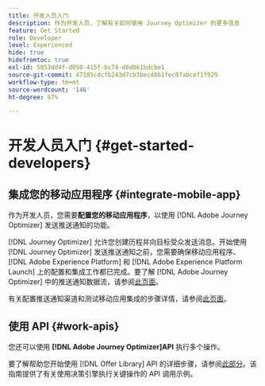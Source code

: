 ```yaml
---
title: 开发人员入门
description: 作为开发人员，了解有关如何使用 Journey Optimizer 的更多信息
feature: Get Started
role: Developer
level: Experienced
hide: true
hidefromtoc: true
exl-id: 5053dd4f-d050-415f-bc74-d6d061bdcbe1
source-git-commit: 47185cdcfb243d7cb3becd861fec87abcef1f929
workflow-type: tm+mt
source-wordcount: '146'
ht-degree: 87%

---
```


# 开发人员入门 {#get-started-developers}

## 集成您的移动应用程序 {#integrate-mobile-app}

作为开发人员，您需要&#x200B;**配置您的移动应用程序**，以使用 [!DNL Adobe Journey Optimizer] 发送推送通知的功能。

[!DNL Journey Optimizer] 允许您创建历程并向目标受众发送消息。开始使用 [!DNL Journey Optimizer] 发送推送通知之前，您需要确保移动应用程序、[!DNL Adobe Experience Platform] 和 [!DNL Adobe Experience Platform Launch] 上的配置和集成工作都已完成。要了解 [!DNL Adobe Journey Optimizer] 中的推送通知数据流，请参阅[此页面](../../push/push-gs.md)。

有关配置推送通知渠道和测试移动应用集成的步骤详情，请参阅[此页面](../../push/push-configuration.md)。

## 使用 API {#work-apis}

您还可以使用 **[!DNL Adobe Journey Optimizer]API** 执行多个操作。

要了解帮助您开始使用 [!DNL Offer Library] API 的详细步骤，请参阅[此部分](../../offers/api-reference/getting-started.md)。该指南提供了有关使用决策引擎执行关键操作的 API 调用示例。
